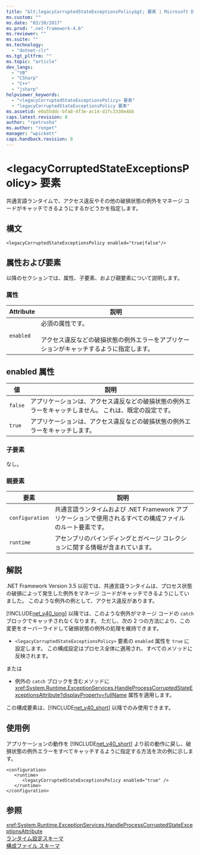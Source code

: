 ```yaml
---
title: "&lt;legacyCorruptedStateExceptionsPolicy&gt; 要素 | Microsoft Docs"
ms.custom: ""
ms.date: "03/30/2017"
ms.prod: ".net-framework-4.6"
ms.reviewer: ""
ms.suite: ""
ms.technology: 
  - "dotnet-clr"
ms.tgt_pltfrm: ""
ms.topic: "article"
dev_langs: 
  - "VB"
  - "CSharp"
  - "C++"
  - "jsharp"
helpviewer_keywords: 
  - "<legacyCorruptedStateExceptionsPolicy> 要素"
  - "legacyCorruptedStateExceptionsPolicy 要素"
ms.assetid: e0a55ddc-bfa8-4f3e-ac14-d1fc3330e4bb
caps.latest.revision: 8
author: "rpetrusha"
ms.author: "ronpet"
manager: "wpickett"
caps.handback.revision: 8
---
```

# &lt;legacyCorruptedStateExceptionsPolicy&gt; 要素
共通言語ランタイムで、アクセス違反やその他の破損状態の例外をマネージ コードがキャッチできるようにするかどうかを指定します。  
  
## 構文  
  
```  
<legacyCorruptedStateExceptionsPolicy enabled="true|false"/>  
```  
  
## 属性および要素  
 以降のセクションでは、属性、子要素、および親要素について説明します。  
  
### 属性  
  
|Attribute|説明|  
|---------------|--------|  
|`enabled`|必須の属性です。<br /><br /> アクセス違反などの破損状態の例外エラーをアプリケーションがキャッチするように指定します。|  
  
## enabled 属性  
  
|値|説明|  
|-------|--------|  
|`false`|アプリケーションは、アクセス違反などの破損状態の例外エラーをキャッチしません。  これは、既定の設定です。|  
|`true`|アプリケーションは、アクセス違反などの破損状態の例外エラーをキャッチします。|  
  
### 子要素  
 なし。  
  
### 親要素  
  
|要素|説明|  
|--------|--------|  
|`configuration`|共通言語ランタイムおよび .NET Framework アプリケーションで使用されるすべての構成ファイルのルート要素です。|  
|`runtime`|アセンブリのバインディングとガベージ コレクションに関する情報が含まれています。|  
  
## 解説  
 .NET Framework Version 3.5 以前では、共通言語ランタイムは、プロセス状態の破損によって発生した例外をマネージ コードがキャッチできるようにしていました。  このような例外の例として、アクセス違反があります。  
  
 [!INCLUDE[net_v40_long](../../../../../includes/net-v40-long-md.md)] 以降では、このような例外がマネージ コードの `catch` ブロックでキャッチされなくなります。  ただし、次の 2 つの方法により、この変更をオーバーライドして破損状態の例外の処理を維持できます。  
  
-   `<legacyCorruptedStateExceptionsPolicy>` 要素の `enabled` 属性を `true` に設定します。  この構成設定はプロセス全体に適用され、すべてのメソッドに反映されます。  
  
 または  
  
-   例外の `catch` ブロックを含むメソッドに <xref:System.Runtime.ExceptionServices.HandleProcessCorruptedStateExceptionsAttribute?displayProperty=fullName> 属性を適用します。  
  
 この構成要素は、[!INCLUDE[net_v40_short](../../../../../includes/net-v40-short-md.md)] 以降でのみ使用できます。  
  
## 使用例  
 アプリケーションの動作を [!INCLUDE[net_v40_short](../../../../../includes/net-v40-short-md.md)] より前の動作に戻し、破損状態の例外エラーをすべてキャッチするように指定する方法を次の例に示します。  
  
```  
<configuration>  
   <runtime>  
      <legacyCorruptedStateExceptionsPolicy enabled="true" />  
   </runtime>  
</configuration>  
```  
  
## 参照  
 <xref:System.Runtime.ExceptionServices.HandleProcessCorruptedStateExceptionsAttribute>   
 [ランタイム設定スキーマ](../../../../../docs/framework/configure-apps/file-schema/runtime/index.md)   
 [構成ファイル スキーマ](../../../../../docs/framework/configure-apps/file-schema/index.md)